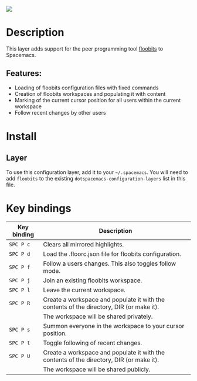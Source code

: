 ![](img/floobits.png)

# Description

This layer adds support for the peer programming tool
[floobits](https://github.com/Floobits/floobits-emacs) to Spacemacs.

## Features:

-   Loading of floobits configuration files with fixed commands
-   Creation of floobits workspaces and populating it with content
-   Marking of the current cursor position for all users within the
    current workspace
-   Follow recent changes by other users

# Install

## Layer

To use this configuration layer, add it to your `~/.spacemacs`. You will
need to add `floobits` to the existing
`dotspacemacs-configuration-layers` list in this file.

# Key bindings

| Key binding | Description                                                                              |
|-------------|------------------------------------------------------------------------------------------|
| `SPC P c`   | Clears all mirrored highlights.                                                          |
| `SPC P d`   | Load the .floorc.json file for floobits configuration.                                   |
| `SPC P f`   | Follow a users changes. This also toggles follow mode.                                   |
| `SPC P j`   | Join an existing floobits workspace.                                                     |
| `SPC P l`   | Leave the current workspace.                                                             |
| `SPC P R`   | Create a workspace and populate it with the contents of the directory, DIR (or make it). |
|             | The workspace will be shared privately.                                                  |
| `SPC P s`   | Summon everyone in the workspace to your cursor position.                                |
| `SPC P t`   | Toggle following of recent changes.                                                      |
| `SPC P U`   | Create a workspace and populate it with the contents of the directory, DIR (or make it). |
|             | The workspace will be shared publicly.                                                   |
